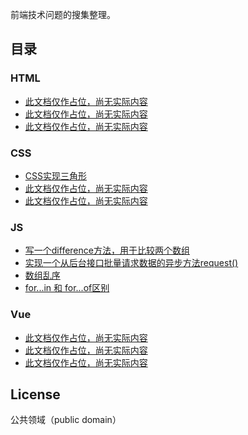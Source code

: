 前端技术问题的搜集整理。

## 目录

### HTML
- [此文档仅作占位，尚无实际内容](docs/html/issue-1.md)
- [此文档仅作占位，尚无实际内容](docs/html/issue-2.md)
- [此文档仅作占位，尚无实际内容](docs/html/issue-3.md)
### CSS
- [CSS实现三角形](docs/css/issue-1.md)
- [此文档仅作占位，尚无实际内容](docs/css/issue-2.md)
- [此文档仅作占位，尚无实际内容](docs/css/issue-3.md)
### JS
- [写一个difference方法，用于比较两个数组](docs/js/issue-1.md)
- [实现一个从后台接口批量请求数据的异步方法request()](docs/js/issue-2.md)
- [数组乱序](docs/js/issue-3.md)
- [for...in 和 for...of区别](docs/js/issue-4.md)
### Vue
- [此文档仅作占位，尚无实际内容](docs/vue/issue-1.md)
- [此文档仅作占位，尚无实际内容](docs/vue/issue-2.md)
- [此文档仅作占位，尚无实际内容](docs/vue/issue-3.md)

## License

公共领域（public domain）

